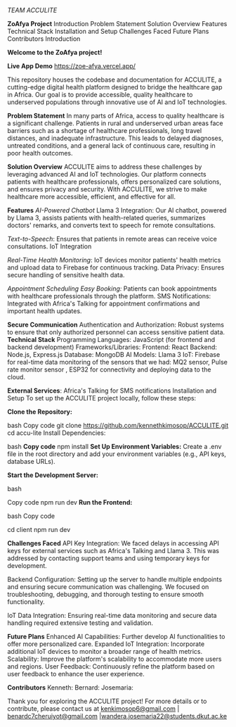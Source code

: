 _TEAM ACCULITE_

**ZoAfya Project**
Introduction
Problem Statement
Solution Overview
Features
Technical Stack
Installation and Setup
Challenges Faced
Future Plans
Contributors
Introduction



**Welcome to the ZoAfya project!** 

**Live App Demo**
https://zoe-afya.vercel.app/

This repository houses the codebase and documentation for ACCULITE, a cutting-edge digital health platform designed to bridge the healthcare gap in Africa. Our goal is to provide accessible, quality healthcare to underserved populations through innovative use of AI and IoT technologies.

**Problem Statement**
In many parts of Africa, access to quality healthcare is a significant challenge. 
Patients in rural and underserved urban areas face barriers such as a shortage of healthcare professionals, long travel distances, and inadequate infrastructure. This leads to delayed diagnoses, untreated conditions, and a general lack of continuous care, resulting in poor health outcomes.

**Solution Overview**
ACCULITE aims to address these challenges by leveraging advanced AI and IoT technologies. Our platform connects patients with healthcare professionals, offers personalized care solutions, and ensures privacy and security. With ACCULITE, we strive to make healthcare more accessible, efficient, and effective for all.

**Features**
_AI-Powered Chatbot_
Llama 3 Integration: Our AI chatbot, powered by Llama 3, assists patients with health-related queries, summarizes doctors' remarks, and converts text to speech for remote consultations.

_Text-to-Speech_: Ensures that patients in remote areas can receive voice consultations.
IoT Integration

_Real-Time Health Monitoring_: IoT devices monitor patients' health metrics and upload data to Firebase for continuous tracking.
Data Privacy: Ensures secure handling of sensitive health data.

_Appointment Scheduling_
_Easy Booking:_ Patients can book appointments with healthcare professionals through the platform.
SMS Notifications: Integrated with Africa's Talking for appointment confirmations and important health updates.

**Secure Communication**
Authentication and Authorization: Robust systems to ensure that only authorized personnel can access sensitive patient data.
**Technical Stack**
Programming Languages: JavaScript (for frontend and backend development)
Frameworks/Libraries:
Frontend: React
Backend: Node.js, Express.js
Database: MongoDB
AI Models: Llama 3
IoT: Firebase for real-time data monitoring of the sensors that we had: MQ2 sensor, Pulse rate monitor sensor , ESP32 for connectivity and deploying data to the cloud.

**External Services**: 
Africa's Talking for SMS notifications
Installation and Setup
To set up the ACCULITE project locally, follow these steps:

**Clone the Repository:**

bash
Copy code
git clone https://github.com/kennethkimosop/ACCULITE.git
cd accu-lite
Install Dependencies:

bash
**Copy code**
npm install
**Set Up Environment Variables:**
Create a .env file in the root directory and add your environment variables (e.g., API keys, database URLs).

**Start the Development Server:** 

bash

Copy code
npm run dev
**Run the Frontend:**

bash
Copy code

cd client
npm run dev

**Challenges Faced**
API Key Integration: We faced delays in accessing API keys for external services such as Africa's Talking and Llama 3. 
This was addressed by contacting support teams and using temporary keys for development.

Backend Configuration: Setting up the server to handle multiple endpoints and ensuring secure communication was challenging. 
We focused on troubleshooting, debugging, and thorough testing to ensure smooth functionality.

IoT Data Integration: Ensuring real-time data monitoring and secure data handling required extensive testing and validation.

**Future Plans**
Enhanced AI Capabilities: Further develop AI functionalities to offer more personalized care.
Expanded IoT Integration: Incorporate additional IoT devices to monitor a broader range of health metrics.
Scalability: Improve the platform's scalability to accommodate more users and regions.
User Feedback: Continuously refine the platform based on user feedback to enhance the user experience.

**Contributors**
Kenneth: 
Bernard:
Josemaria: 

Thank you for exploring the ACCULITE project! For more details or to contribute, please contact us at kenkimosop6@gmail.com | benardc7cheruiyot@gmail.com |wandera.josemaria22@students.dkut.ac.ke
